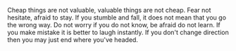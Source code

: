 Cheap things are not valuable, valuable things are not cheap.
Fear not hesitate, afraid to stay.
If you stumble and fall, it does not mean that you go the wrong way.
Do not worry if you do not know, be afraid do not learn.
If you make mistake it is better to laugh instantly.
If you don't change direction then you may just end where you've headed.